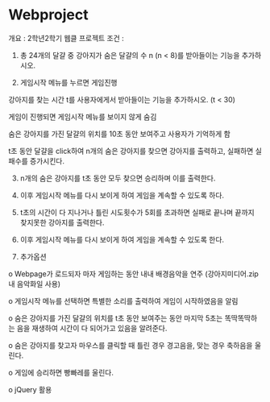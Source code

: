 # Webproject

개요 : 2학년2학기 웹클 프로젝트
조건 : 
1) 총 24개의 달걀 중 강아지가 숨은 달걀의 수 n (n < 8)를 받아들이는 기능을 추가하시오.

2) 게임시작 메뉴를 누르면 게임진행

강아지를 찾는 시간 t를 사용자에게서 받아들이는 기능을 추가하시오. (t < 30)

게임이 진행되면 게임시작 메뉴를 보이지 않게 숨김

숨은 강아지를 가진 달걀의 위치를 10초 동안 보여주고 사용자가 기억하게 함

t초 동안 달걀을 click하여 n개의 숨은 강아지를 찾으면 강아지를 출력하고, 실패하면 실패수를 증가시킨다.

3) n개의 숨은 강아지를 t초 동안 모두 찾으면 승리하며 이를 출력한다.

4) 이후 게임시작 메뉴를 다시 보이게 하여 게임을 계속할 수 있도록 하다.

5) t초의 시간이 다 지나거나 틀린 시도횟수가 5회를 초과하면 실패로 끝나며 끝까지 찾지못한 강아지를 출력한다.

6) 이후 게임시작 메뉴를 다시 보이게 하여 게임을 계속할 수 있도록 한다.

 

7) 추가옵션

o Webpage가 로드되자 마자 게임하는 동안 내내 배경음악을 연주 (강아지미디어.zip 내 음악화일 사용)

o 게임시작 메뉴를 선택하면 특별한 소리를 출력하여 게임이 시작하였음을 알림

o 숨은 강아지를 가진 달걀의 위치를 t초 동안 보여주는 동안 마지막 5초는 똑딱똑딱하는 음을 재생하여 시간이 다 되어가고 있음을 알려준다.

o 숨은 강아지를 찾고자 마우스를 클릭할 때 틀린 경우 경고음을, 맞는 경우 축하음을 울린다.

o 게임에 승리하면 빵빠레를 울린다.

o jQuery 활용
